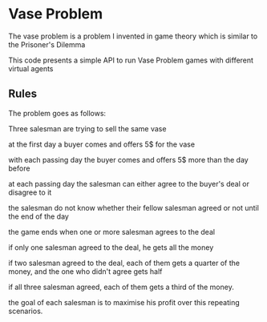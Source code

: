 # Vase Problem

The vase problem is a problem I invented in game theory which is similar to the Prisoner's Dilemma

This code presents a simple API to run Vase Problem games with different virtual agents

## Rules
The problem goes as follows:

Three salesman are trying to sell the same vase

at the first day a buyer comes and offers 5$ for the vase

with each passing day the buyer comes and offers 5$ more than the day before

at each passing day the salesman can either agree to the buyer's deal or disagree to it

the salesman do not know whether their fellow salesman agreed or not until the end of the day

the game ends when one or more salesman agrees to the deal

if only one salesman agreed to the deal, he gets all the money

if two salesman agreed to the deal, each of them gets a quarter of the money, and the one who didn't agree gets half

if all three salesman agreed, each of them gets a third of the money.

the goal of each salesman is to maximise his profit over this repeating scenarios.
